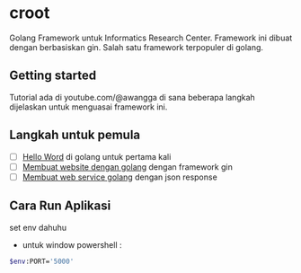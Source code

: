 # croot
Golang Framework untuk Informatics Research Center. Framework ini dibuat dengan berbasiskan gin. 
Salah satu framework terpopuler di golang.


## Getting started

Tutorial ada di youtube.com/@awangga di sana beberapa langkah dijelaskan untuk menguasai framework ini.

## Langkah untuk pemula

- [ ] [Hello Word](https://www.youtube.com/watch?v=VkZDZeeuIdY) di golang untuk pertama kali
- [ ] [Membuat website dengan golang](https://www.youtube.com/watch?v=WwV3ba5KoG4&t=211s) dengan framework gin
- [ ] [Membuat web service golang](https://www.youtube.com/watch?v=3ZuT48xfbJc) dengan json response

## Cara Run Aplikasi
set env dahuhu 
- untuk window powershell :
```sh
$env:PORT='5000'
```